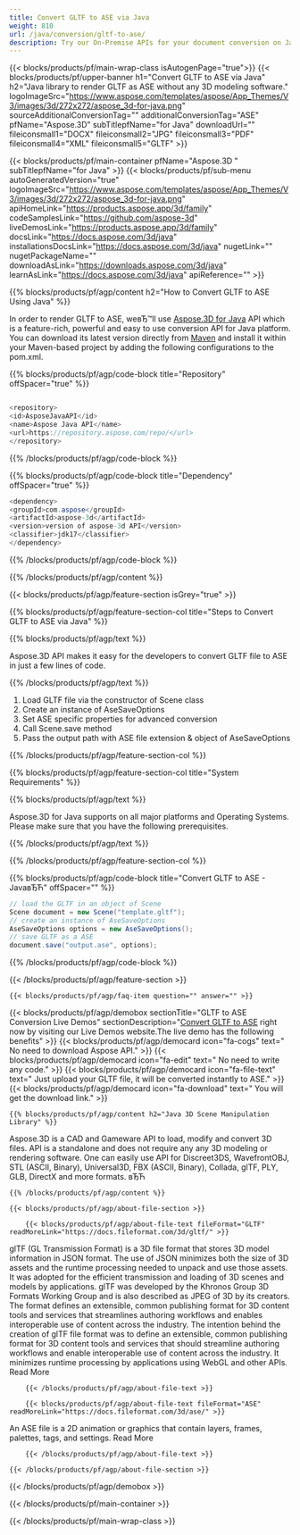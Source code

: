 ```yaml
---
title: Convert GLTF to ASE via Java 
weight: 810
url: /java/conversion/gltf-to-ase/ 
description: Try our On-Premise APIs for your document conversion on Java Runtime Environment for JSP/JSF Application and Desktop Applications.
---
```


{{< blocks/products/pf/main-wrap-class isAutogenPage="true">}}
{{< blocks/products/pf/upper-banner h1="Convert GLTF to ASE via Java" h2="Java library to render GLTF as ASE without any 3D modeling software." logoImageSrc="https://www.aspose.com/templates/aspose/App_Themes/V3/images/3d/272x272/aspose_3d-for-java.png" sourceAdditionalConversionTag="" additionalConversionTag="ASE" pfName="Aspose.3D" subTitlepfName="for Java" downloadUrl="" fileiconsmall1="DOCX" fileiconsmall2="JPG" fileiconsmall3="PDF" fileiconsmall4="XML" fileiconsmall5="GLTF" >}}

{{< blocks/products/pf/main-container pfName="Aspose.3D " subTitlepfName="for Java" >}}
{{< blocks/products/pf/sub-menu autoGeneratedVersion="true" logoImageSrc="https://www.aspose.com/templates/aspose/App_Themes/V3/images/3d/272x272/aspose_3d-for-java.png" apiHomeLink="https://products.aspose.app/3d/family" codeSamplesLink="https://github.com/aspose-3d" liveDemosLink="https://products.aspose.app/3d/family" docsLink="https://docs.aspose.com/3d/java" installationsDocsLink="https://docs.aspose.com/3d/java" nugetLink="" nugetPackageName="" downloadAsLink="https://downloads.aspose.com/3d/java" learnAsLink="https://docs.aspose.com/3d/java" apiReference="" >}}

{{% blocks/products/pf/agp/content h2="How to Convert GLTF to ASE Using Java" %}}

 In order to render GLTF to ASE, weвЂ™ll use
 [Aspose.3D for Java](https://products.aspose.com/3d/java) 
 API which is a feature-rich, powerful and easy to use conversion API for Java platform. You can download its latest version directly from
 [Maven](https://repository.aspose.com/webapp/#/artifacts/browse/tree/General/repo/com/aspose/aspose-3d) 
 and install it within your Maven-based project by adding the following configurations to the pom.xml.

{{% blocks/products/pf/agp/code-block title="Repository" offSpacer="true" %}}

```cs

<repository>
<id>AsposeJavaAPI</id>
<name>Aspose Java API</name>
<url>https://repository.aspose.com/repo/</url>
</repository>

```

{{% /blocks/products/pf/agp/code-block %}}

{{% blocks/products/pf/agp/code-block title="Dependency" offSpacer="true" %}}

```cs
<dependency>
<groupId>com.aspose</groupId>
<artifactId>aspose-3d</artifactId>
<version>version of aspose-3d API</version>
<classifier>jdk17</classifier>
</dependency>

```

{{% /blocks/products/pf/agp/code-block %}}

{{% /blocks/products/pf/agp/content %}}

{{< blocks/products/pf/agp/feature-section isGrey="true" >}}

{{% blocks/products/pf/agp/feature-section-col title="Steps to Convert GLTF to ASE via Java" %}}

{{% blocks/products/pf/agp/text %}}

 Aspose.3D API makes it easy for the developers to convert GLTF file to ASE in just a few lines of code.

{{% /blocks/products/pf/agp/text %}}

1.  Load GLTF file via the constructor of Scene class
1.  Create an instance of AseSaveOptions
1.  Set ASE specific properties for advanced conversion
1.  Call Scene.save method
1.  Pass the output path with ASE file extension & object of AseSaveOptions

{{% /blocks/products/pf/agp/feature-section-col %}}

{{% blocks/products/pf/agp/feature-section-col title="System Requirements" %}}

{{% blocks/products/pf/agp/text %}}

 Aspose.3D for Java supports on all major platforms and Operating Systems. Please make sure that you have the following prerequisites.

{{% /blocks/products/pf/agp/text %}}

{{% /blocks/products/pf/agp/feature-section-col %}}

{{% blocks/products/pf/agp/code-block title="Convert GLTF to ASE - JavaвЂЋ" offSpacer="" %}}

```cs
// load the GLTF in an object of Scene 
Scene document = new Scene("template.gltf");
// create an instance of AseSaveOptions 
AseSaveOptions options = new AseSaveOptions();
// save GLTF as a ASE 
document.save("output.ase", options);   

```

{{% /blocks/products/pf/agp/code-block %}}

{{< /blocks/products/pf/agp/feature-section >}}

    {{< blocks/products/pf/agp/faq-item question="" answer="" >}}
 

<!-- aboutfile Starts -->

{{< blocks/products/pf/agp/demobox sectionTitle="GLTF to ASE Conversion Live Demos" sectionDescription="[Convert GLTF to ASE](https://products.aspose.app/3d/conversion/gltf-to-ase) right now by visiting our Live Demos website.The live demo has the following benefits" >}}
        {{< blocks/products/pf/agp/democard icon="fa-cogs" text=" No need to download Aspose API." >}}
        {{< blocks/products/pf/agp/democard icon="fa-edit" text=" No need to write any code." >}}
        {{< blocks/products/pf/agp/democard icon="fa-file-text" text=" Just upload your GLTF file, it will be converted instantly to ASE." >}}
        {{< blocks/products/pf/agp/democard icon="fa-download" text=" You will get the download link." >}}

    {{% blocks/products/pf/agp/content h2="Java 3D Scene Manipulation Library" %}}

 Aspose.3D is a CAD and Gameware API to load, modify and convert 3D files. API is a standalone and does not require any any 3D modeling or rendering software. One can easily use API for Discreet3DS, WavefrontOBJ, STL (ASCII, Binary), Universal3D, FBX (ASCII, Binary), Collada, glTF, PLY, GLB, DirectX and more formats. вЂЋ



    {{% /blocks/products/pf/agp/content %}}

    {{< blocks/products/pf/agp/about-file-section >}}

        {{< blocks/products/pf/agp/about-file-text fileFormat="GLTF" readMoreLink="https://docs.fileformat.com/3d/gltf/" >}}

glTF (GL Transmission Format) is a 3D file format that stores 3D model information in JSON format. The use of JSON minimizes both the size of 3D assets and the runtime processing needed to unpack and use those assets. It was adopted for the efficient transmission and loading of 3D scenes and models by applications. glTF was developed by the Khronos Group 3D Formats Working Group and is also described as JPEG of 3D by its creators. The format defines an extensible, common publishing format for 3D content tools and services that streamlines authoring workflows and enables interoperable use of content across the industry. The intention behind the creation of glTF file format was to define an extensible, common publishing format for 3D content tools and services that should streamline authoring workflows and enable interoperable use of content across the industry. It minimizes runtime processing by applications using WebGL and other APIs.
Read More

        {{< /blocks/products/pf/agp/about-file-text >}}

        {{< blocks/products/pf/agp/about-file-text fileFormat="ASE" readMoreLink="https://docs.fileformat.com/3d/ase/" >}}

An ASE file is a 2D animation or graphics that contain layers, frames, palettes, tags, and settings.
Read More

        {{< /blocks/products/pf/agp/about-file-text >}}

    {{< /blocks/products/pf/agp/about-file-section >}}

{{< /blocks/products/pf/agp/demobox >}}

<!-- aboutfile Ends -->

{{< /blocks/products/pf/main-container >}}
    
{{< /blocks/products/pf/main-wrap-class >}}